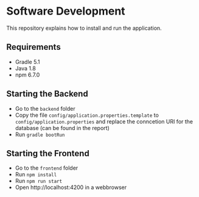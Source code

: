 # Software Development
This repository explains how to install and run the application.

## Requirements
- Gradle 5.1
- Java 1.8
- npm 6.7.0

## Starting the Backend
- Go to the `backend` folder
- Copy the file `config/application.properties.template` to `config/application.properties` and replace the conncetion URI for the database (can be found in the report)
- Run `gradle bootRun`

## Starting the Frontend
- Go to the `frontend` folder
- Run `npm install`
- Run `npm run start`
- Open http://localhost:4200 in a webbrowser
